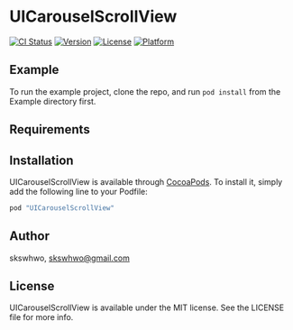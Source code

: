 # UICarouselScrollView

[![CI Status](http://img.shields.io/travis/skswhwo/UICarouselScrollView.svg?style=flat)](https://travis-ci.org/skswhwo/UICarouselScrollView)
[![Version](https://img.shields.io/cocoapods/v/UICarouselScrollView.svg?style=flat)](http://cocoapods.org/pods/UICarouselScrollView)
[![License](https://img.shields.io/cocoapods/l/UICarouselScrollView.svg?style=flat)](http://cocoapods.org/pods/UICarouselScrollView)
[![Platform](https://img.shields.io/cocoapods/p/UICarouselScrollView.svg?style=flat)](http://cocoapods.org/pods/UICarouselScrollView)

## Example

To run the example project, clone the repo, and run `pod install` from the Example directory first.

## Requirements

## Installation

UICarouselScrollView is available through [CocoaPods](http://cocoapods.org). To install
it, simply add the following line to your Podfile:

```ruby
pod "UICarouselScrollView"
```

## Author

skswhwo, skswhwo@gmail.com

## License

UICarouselScrollView is available under the MIT license. See the LICENSE file for more info.
